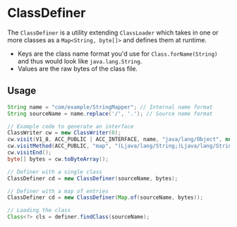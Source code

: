 # ClassDefiner

The `ClassDefiner` is a utility extending `ClassLoader` which takes in one or more classes as a `Map<String, byte[]>` and defines them at runtime. 

- Keys are the class name format you'd use for `Class.forName(String)` and thus would look like `java.lang.String`.
- Values are the raw bytes of the class file.

## Usage

```java
String name = "com/example/StringMapper"; // Internal name format
String sourceName = name.replace('/', '.'); // Source name format

// Example code to generate an interface
ClassWriter cw = new ClassWriter(0);
cw.visit(V1_8, ACC_PUBLIC | ACC_INTERFACE, name, "java/lang/Object", null, null);
cw.visitMethod(ACC_PUBLIC, "map", "(Ljava/lang/String;)Ljava/lang/String;", null, null);
cw.visitEnd();
byte[] bytes = cw.toByteArray();

// Definer with a single class
ClassDefiner cd = new ClassDefiner(sourceName, bytes);

// Definer with a map of entries
ClassDefiner cd = new ClassDefiner(Map.of(sourceName, bytes));

// Loading the class
Class<?> cls = definer.findClass(sourceName);
```